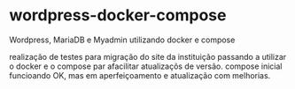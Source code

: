 # wordpress-docker-compose
Wordpress, MariaDB e Myadmin utilizando docker e compose

realização de testes para migração do site da instituição passando a utilizar o docker e o compose par afacilitar atualizaçõs de versão.
compose inicial funcioando OK, mas em aperfeiçoamento e atualização com melhorias.
